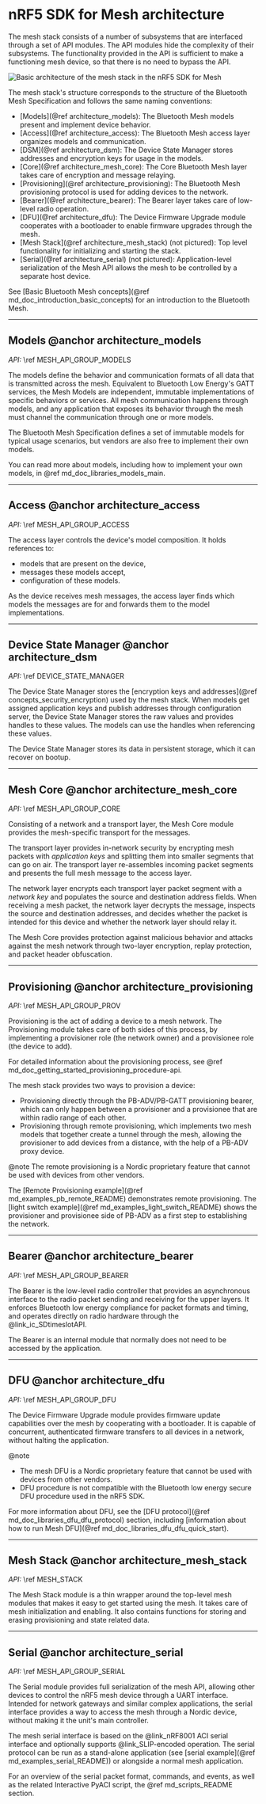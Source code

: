 # nRF5 SDK for Mesh architecture

The mesh stack consists of a number of subsystems that are interfaced through a set of API modules. The API modules hide the complexity of their subsystems. The functionality provided in the API is sufficient to make a functioning mesh device, so that there is no need to bypass the API.

 ![Basic architecture of the mesh stack in the nRF5 SDK for Mesh](img/basic_architecture.svg)

The mesh stack's structure corresponds to the structure of the Bluetooth Mesh Specification and follows the same naming conventions:
- [Models](@ref architecture_models): The Bluetooth Mesh models present and implement device behavior.
- [Access](@ref architecture_access): The Bluetooth Mesh access layer organizes models and communication.
- [DSM](@ref architecture_dsm): The Device State Manager stores addresses and encryption keys for usage in the models.
- [Core](@ref architecture_mesh_core): The Core Bluetooth Mesh layer takes care of encryption and message relaying.
- [Provisioning](@ref architecture_provisioning): The Bluetooth Mesh provisioning protocol is used for adding devices to the network.
- [Bearer](@ref architecture_bearer): The Bearer layer takes care of low-level radio operation.
- [DFU](@ref architecture_dfu): The Device Firmware Upgrade module cooperates with a bootloader to enable firmware upgrades through the mesh.
- [Mesh Stack](@ref architecture_mesh_stack) (not pictured): Top level functionality for initializing and starting the stack.
- [Serial](@ref architecture_serial) (not pictured): Application-level serialization of the Mesh API allows the mesh to be controlled by a separate host device.


See [Basic Bluetooth Mesh concepts](@ref md_doc_introduction_basic_concepts) for an introduction to the Bluetooth Mesh.

---


## Models @anchor architecture_models

*API:* \ref MESH_API_GROUP_MODELS

The models define the behavior and communication formats of all data that is transmitted across the mesh. Equivalent to Bluetooth Low Energy's GATT services, the Mesh Models are independent, immutable implementations of specific behaviors or services. All mesh communication happens through models, and any application that exposes its behavior through the mesh must channel the communication through one or more models.

The Bluetooth Mesh Specification defines a set of immutable models for typical usage scenarios, but vendors are also free to implement their own models.

You can read more about models, including how to implement your own models, in @ref md_doc_libraries_models_main.

---


## Access @anchor architecture_access

*API:* \ref MESH_API_GROUP_ACCESS

The access layer controls the device's model composition. It holds references to:
- models that are present on the device,
- messages these models accept,
- configuration of these models. 

As the device receives mesh messages, the access layer finds which models the messages are for and forwards them to the model implementations.

---


## Device State Manager @anchor architecture_dsm

*API:* \ref DEVICE_STATE_MANAGER

The Device State Manager stores the [encryption keys and addresses](@ref concepts_security_encryption) used by the mesh stack.
When models get assigned application keys and publish addresses through configuration server, the Device State Manager stores the raw values
and provides handles to these values. The models can use the handles when referencing these values.

The Device State Manager stores its data in persistent storage, which it can recover on bootup.

---


## Mesh Core @anchor architecture_mesh_core

*API:* \ref MESH_API_GROUP_CORE

Consisting of a network and a transport layer, the Mesh Core module provides the mesh-specific transport for the messages.

The transport layer provides in-network security by encrypting mesh packets with _application keys_ and splitting them into smaller segments that can go on air. The transport layer re-assembles incoming packet segments and presents the full mesh message to the access layer.

The network layer encrypts each transport layer packet segment with a _network key_ and populates the source and destination address fields. When receiving a mesh packet, the network layer decrypts the message, inspects the source and destination addresses, and decides whether the packet is intended for this device and whether the network layer should relay it.

The Mesh Core provides protection against malicious behavior and attacks against the mesh network through two-layer encryption, replay protection, and packet header obfuscation.

---


## Provisioning @anchor architecture_provisioning

*API:* \ref MESH_API_GROUP_PROV

Provisioning is the act of adding a device to a mesh network. The Provisioning module takes care
of both sides of this process, by implementing a provisioner role (the network owner)
and a provisionee role (the device to add).

For detailed information about the provisioning process, see @ref md_doc_getting_started_provisioning_procedure-api.

The mesh stack provides two ways to provision a device:
- Provisioning directly through the PB-ADV/PB-GATT provisioning bearer, which can only happen between a provisioner and a provisionee that are within radio range of each other.
- Provisioning through remote provisioning, which implements two mesh models that together create a tunnel through the mesh, allowing the provisioner to add devices from a distance, with the help of a PB-ADV proxy device.

@note The remote provisioning is a Nordic proprietary feature that cannot be used with devices from other vendors.

The [Remote Provisioning example](@ref md_examples_pb_remote_README) demonstrates remote provisioning. The [light switch example](@ref md_examples_light_switch_README) shows the provisioner and provisionee side of PB-ADV as a first step to establishing the network.

---


## Bearer @anchor architecture_bearer

*API:* \ref MESH_API_GROUP_BEARER

The Bearer is the low-level radio controller that provides an asynchronous interface to the radio packet sending and receiving for the upper layers.
It enforces Bluetooth low energy compliance for packet formats and timing, and operates directly on radio hardware through the @link_ic_SDtimeslotAPI.

The Bearer is an internal module that normally does not need to be accessed by the application.

---


## DFU @anchor architecture_dfu

*API:* \ref MESH_API_GROUP_DFU

The Device Firmware Upgrade module provides firmware update capabilities over the mesh by cooperating with a bootloader.
It is capable of concurrent, authenticated firmware transfers to all devices in a network, without halting the application.

@note
- The mesh DFU is a Nordic proprietary feature that cannot be used with devices from other vendors.
- DFU procedure is not compatible with the Bluetooth low energy secure DFU procedure used in the nRF5 SDK.

For more information about DFU, see the [DFU protocol](@ref md_doc_libraries_dfu_dfu_protocol) section, including [information about how to run Mesh DFU](@ref md_doc_libraries_dfu_dfu_quick_start).

---


## Mesh Stack @anchor architecture_mesh_stack

*API:* \ref MESH_STACK

The Mesh Stack module is a thin wrapper around the top-level mesh modules that makes it easy to get started using the mesh.
It takes care of mesh initialization and enabling. It also contains functions for storing and erasing provisioning and state related data.

---


## Serial @anchor architecture_serial

*API:* \ref MESH_API_GROUP_SERIAL

The Serial module provides full serialization of the mesh API, allowing other devices to control the nRF5 mesh device through a UART interface.
Intended for network gateways and similar complex applications, the serial interface provides a way to access the mesh through a Nordic device, without making it the unit's main controller.

The mesh serial interface is based on the @link_nRF8001 ACI serial interface and optionally supports @link_SLIP-encoded operation.
The serial protocol can be run as a stand-alone application (see [serial example](@ref md_examples_serial_README)) or alongside a normal mesh application.

For an overview of the serial packet format, commands, and events, as well as the related Interactive PyACI script,
the @ref md_scripts_README section.
